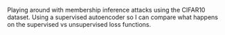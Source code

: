 Playing around with membership inference attacks using the CIFAR10 dataset. Using a supervised autoencoder so I can compare what happens on the supervised vs unsupervised loss functions. 
